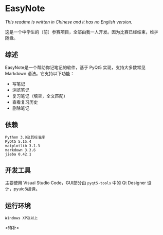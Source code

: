 # EasyNote
*This readme is written in Chinese and it has no English version.*

这是一个中学生的（前）参赛项目，全部由我一人开发。因为比赛已经结束，维护随缘。

## 综述
EasyNote是一个帮助你记笔记的软件，基于 PyQt5 实现，支持大多数常见 Markdown 语法。它支持以下功能：
* 写笔记
* 浏览笔记
* 复习笔记（填空，全文匹配）
* 查看复习历史
* 删除笔记

## 依赖
`Python 3.8及其标准库`  
`PyQt5 5.15.4`  
`matplotlib 3.1.3`  
`markdown 3.3.6`  
`jieba 0.42.1`  

## 开发工具
主要使用 Visual Studio Code，GUI部分由 `pyqt5-tools` 中的 Qt Designer 设计，pyuic5编译。

## 运行环境
`Windows XP及以上`

<待补>
